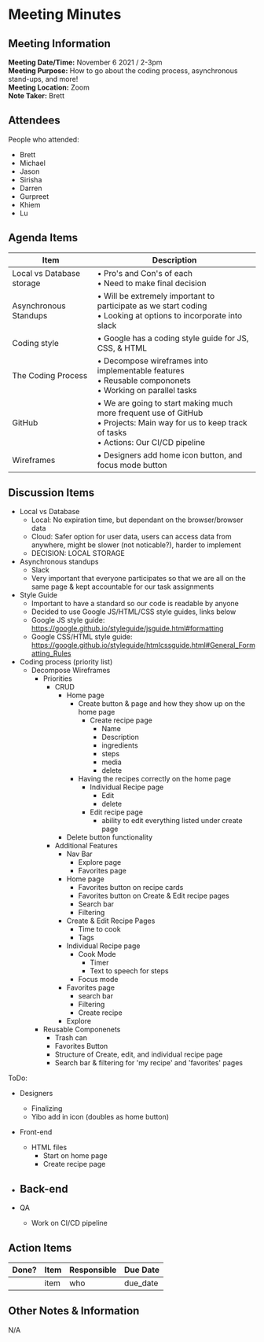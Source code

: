 # Meeting Minutes
## Meeting Information
**Meeting Date/Time:** November 6 2021 / 2-3pm  <br>
**Meeting Purpose:** How to go about the coding process, asynchronous stand-ups, and more!  <br>
**Meeting Location:** Zoom <br>
**Note Taker:** Brett  <br>

## Attendees
People who attended:
- Brett
- Michael
- Jason
- Sirisha
- Darren
- Gurpreet
- Khiem
- Lu


## Agenda Items

Item | Description
---- | ----
Local vs Database storage | • Pro's and Con's of each <br> • Need to make final decision <br> 
Asynchronous Standups | • Will be extremely important to participate as we start coding <br> • Looking at options to incorporate into slack <br>
Coding style | • Google has a coding style guide for JS, CSS, & HTML <br>
The Coding Process | • Decompose wireframes into implementable features <br>• Reusable compononets <br>• Working on parallel tasks <br>
GitHub | • We are going to start making much more frequent use of GitHub <br> • Projects: Main way for us to keep track of tasks <br> • Actions: Our CI/CD pipeline <br>
Wireframes | • Designers add home icon button, and focus mode button <br>



## Discussion Items
- Local vs Database
  - Local: No expiration time, but dependant on the browser/browser data
  - Cloud: Safer option for user data, users can access data from anywhere, might be slower (not noticable?), harder to implement
  - DECISION: LOCAL STORAGE 
- Asynchronous standups
  - Slack
  - Very important that everyone participates so that we are all on the same page & kept accountable for our task assignments 
- Style Guide
  - Important to have a standard so our code is readable by anyone
  - Decided to use Google JS/HTML/CSS style guides, links below
  - Google JS style guide: https://google.github.io/styleguide/jsguide.html#formatting
  - Google CSS/HTML style guide: https://google.github.io/styleguide/htmlcssguide.html#General_Formatting_Rules
- Coding process (priority list)
  - Decompose Wireframes
    - Priorities
      - CRUD
        - Home page 
          - Create button & page and how they show up on the home page
            - Create recipe page
              - Name
              - Description
              - ingredients
              - steps
              - media
              - delete
          - Having the recipes correctly on the home page
            - Individual Recipe page
              - Edit
              - delete
            - Edit recipe page
              - ability to edit everything listed under create page   
        - Delete button functionality
      - Additional Features
        - Nav Bar
          - Explore page
          - Favorites page
        - Home page
          - Favorites button on recipe cards
          - Favorites button on Create & Edit recipe pages
          - Search bar
          - Filtering
        - Create & Edit Recipe Pages
          - Time to cook
          - Tags
        - Individual Recipe page
          - Cook Mode
            - Timer
            - Text to speech for steps
          - Focus mode    
        - Favorites page
          - search bar
          - Filtering
          - Create recipe 
        - Explore
    - Reusable Componenets
      - Trash can 
      - Favorites Button
      - Structure of Create, edit, and individual recipe page
      - Search bar & filtering for 'my recipe' and 'favorites' pages

ToDo:
- Designers
  - Finalizing
  - Yibo add in icon (doubles as home button)
- Front-end
  - HTML files
    - Start on home page
    - Create recipe page
- Back-end
  -  

- QA
  - Work on CI/CD pipeline 


## Action Items
| Done? | Item | Responsible | Due Date |
| ---- | ---- | ---- | ---- |
| | item | who | due_date |

## Other Notes & Information
N/A
